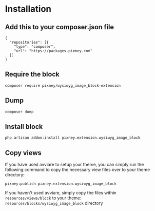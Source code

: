 # Installation

## Add this to your composer.json file

```
{
  "repositories": [{
    "type": "composer",
    "url": "https://packages.pixney.com"
  }]
}
```

## Require the block 
`composer require pixney/wysiwyg_image_block-extension`

## Dump 
`composer dump`

## Install block

`php artisan addon:install pixney.extension.wysiwyg_image_block`

## Copy views
If you have used avviare to setup your theme, you can simply run the following command to copy the necessary view files over to your theme directory:

`pixney:publish pixney.extension.wysiwyg_image_block`

If you haven't used avviare, simply copy the files within `resources/views/block` to your theme: 
`resources/blocks/wysiwyg_image_block`
directory

 
